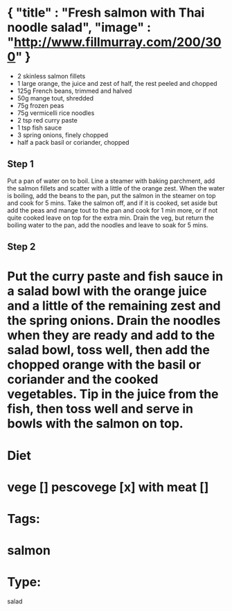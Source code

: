 {
    "title" : "Fresh salmon with Thai noodle salad",
    "image" : "http://www.fillmurray.com/200/300"
}
===

- 2 skinless salmon fillets
-  1 large orange, the juice and zest of half, the rest peeled and chopped
-  125g French beans, trimmed and halved
-  50g mange tout, shredded
-  75g frozen peas
-  75g vermicelli rice noodles
-  2 tsp red curry paste
-  1 tsp fish sauce
-  3 spring onions, finely chopped
-  half a pack basil or coriander, chopped

## Step 1
Put a pan of water on to boil. Line a steamer with baking parchment, add the salmon fillets and scatter with a little of the orange zest. When the water is boiling, add the beans to the pan, put the salmon in the steamer on top and cook for 5 mins. Take the salmon off, and if it is cooked, set aside but add the peas and mange tout to the pan and cook for 1 min more, or if not quite cooked leave on top for the extra min. Drain the veg, but return the boiling water to the pan, add the noodles and leave to soak for 5 mins.

## Step 2
Put the curry paste and fish sauce in a salad bowl with the orange juice and a little of the remaining zest and the spring onions. Drain the noodles when they are ready and add to the salad bowl, toss well, then add the chopped orange with the basil or coriander and the cooked vegetables. Tip in the juice from the fish, then toss well and serve in bowls with the salmon on top.
===
# Diet
vege        []
pescovege   [x]
with meat   []
===
# Tags: 
salmon
===
# Type:
salad

